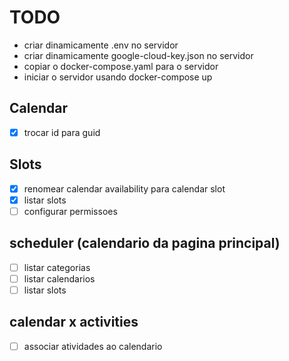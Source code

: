 # TODO

- criar dinamicamente .env no servidor
- criar dinamicamente google-cloud-key.json no servidor
- copiar o docker-compose.yaml para o servidor
- iniciar o servidor usando docker-compose up

## Calendar

- [x] trocar id para guid

## Slots

- [x] renomear calendar availability para calendar slot
- [x] listar slots
- [ ] configurar permissoes

## scheduler (calendario da pagina principal)

- [ ] listar categorias
- [ ] listar calendarios
- [ ] listar slots

## calendar x activities

- [ ] associar atividades ao calendario
